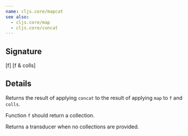 ```yaml
---
name: cljs.core/mapcat
see also:
  - cljs.core/map
  - cljs.core/concat
---
```


## Signature
[f]
[f & colls]


## Details

Returns the result of applying `concat` to the result of applying `map` to `f`
and `colls`.

Function `f` should return a collection.

Returns a transducer when no collections are provided.
